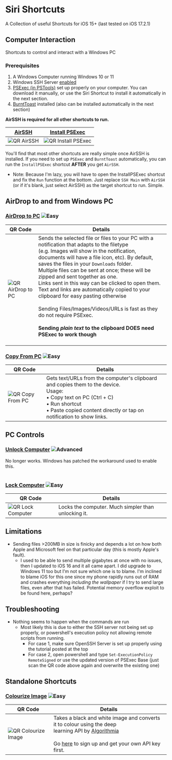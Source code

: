 [AirSSH]: https://www.icloud.com/shortcuts/bd6ce540c32445a9b58abd8e51454a58
[PSExec Base]: https://www.icloud.com/shortcuts/4a3408e905404ecaa1b90129b33ae29b
[Install PSExec]: https://www.icloud.com/shortcuts/7c327c6149c54d22af0b680c8c663a1a
[Unlock Computer]: https://www.icloud.com/shortcuts/4da94fefa30b46aeb561a683afa3221e
[Lock Computer]: https://www.icloud.com/shortcuts/2405b1deb41f4ca1ae4b54c9aab84563
[AirDrop to PC]: https://www.icloud.com/shortcuts/c62b1a2d822a4372951af9a197f32806
[Copy from PC]: https://www.icloud.com/shortcuts/89ff785e077941cf8dd89b094c26c8aa
[MyTube Controller]: https://www.icloud.com/shortcuts/2ee61c74cf1b4a7fba94917f296d5c7b
[Open in MyTube]: https://www.icloud.com/shortcuts/9237dcb2e2924b53862fbf099948b147

[Colourize Image]: https://www.icloud.com/shortcuts/3b381c74013e4879ba1ca164bdfd732d

[QR AirSSH]: https://chart.googleapis.com/chart?cht=qr&chs=230x230&chl=https://www.icloud.com/shortcuts/bd6ce540c32445a9b58abd8e51454a58
[QR PSExec Base]: https://chart.googleapis.com/chart?cht=qr&chs=230x230&chl=https://www.icloud.com/shortcuts/4a3408e905404ecaa1b90129b33ae29b
[QR Install PSExec]: https://chart.googleapis.com/chart?cht=qr&chs=230x230&chl=https://www.icloud.com/shortcuts/7c327c6149c54d22af0b680c8c663a1a
[QR Unlock Computer]: https://chart.googleapis.com/chart?cht=qr&chs=230x230&chl=https://www.icloud.com/shortcuts/4da94fefa30b46aeb561a683afa3221e
[QR Lock Computer]: https://chart.googleapis.com/chart?cht=qr&chs=230x230&chl=https://www.icloud.com/shortcuts/2405b1deb41f4ca1ae4b54c9aab84563
[QR AirDrop to PC]: https://chart.googleapis.com/chart?cht=qr&chs=230x230&chl=https://www.icloud.com/shortcuts/c62b1a2d822a4372951af9a197f32806

[QR Copy From PC]: https://chart.googleapis.com/chart?cht=qr&chs=230x230&chl=https://www.icloud.com/shortcuts/89ff785e077941cf8dd89b094c26c8aa
[QR MyTube Controller]: https://chart.googleapis.com/chart?cht=qr&chs=230x230&chl=https://www.icloud.com/shortcuts/2ee61c74cf1b4a7fba94917f296d5c7b
[QR Open in MyTube]: https://chart.googleapis.com/chart?cht=qr&chs=230x230&chl=https://www.icloud.com/shortcuts/9237dcb2e2924b53862fbf099948b147

[QR Colourize Image]: https://chart.googleapis.com/chart?cht=qr&chs=230x230&chl=https://www.icloud.com/shortcuts/3b381c74013e4879ba1ca164bdfd732d

[Easy]: https://img.shields.io/badge/-Easy-brightgreen.svg
[Intermediate]: https://img.shields.io/badge/-Intermediate-blue.svg
[Advanced]: https://img.shields.io/badge/-Advanced-red.svg

# Siri Shortcuts
A Collection of useful Shortcuts for iOS 15+ (last tested on iOS 17.2.1)


## Computer Interaction
Shortcuts to control and interact with a Windows PC
### Prerequisites
1. A Windows Computer running Windows 10 or 11
2. Windows SSH Server [enabled](https://winaero.com/blog/enable-openssh-server-windows-10/)
3. [PSExec (in PSTools)](https://docs.microsoft.com/en-us/sysinternals/downloads/psexec) set up properly on your computer. You can download it manually, or use the Siri Shortcut to install it automatically in the next section. 
4. [BurntToast](https://github.com/Windos/BurntToast) installed (also can be installed automatically in the next section)

**AirSSH is required for all other shortcuts to run.**

[AirSSH]|[Install PSExec]|
| ------------- | ------------- |
|![QR AirSSH]| ![QR Install PSExec]|

You'll find that most other shortcuts are really simple once AirSSH is installed. 
If you need to set up `PSExec` and `BurntToast` automatically, you can run the `InstallPSExec` shortcut **AFTER** you get `AirSSH`.
 - Note: Because I'm lazy, you will have to open the InstallPSExec shortcut and fix the `Run` function at the bottom. Just replace `SSH Main` with `AirSSH` (or if it's blank, just select AirSSH) as the target shortcut to run. Simple. 

## AirDrop to and from Windows PC

### [AirDrop to PC] ![Easy]

|QR Code | Details|
| ---- |---- |
|![QR AirDrop to PC]|Sends the selected file or files to your PC with a notification that adapts to the filetype</br> (e.g. Images will show in the notification, documents will have a file icon, etc). By default, saves the files in your `Downloads` folder.</br> Multiple files can be sent at once; these will be zipped and sent together as one.</br>Links sent in this way can be clicked to open them. Text and links are automatically copied to your clipboard for easy pasting otherwise</br></br>Sending Files/Images/Videos/URLs is fast as they do not require PSExec.</br> </br>**Sending _plain text_ to the clipboard DOES need PSExec to work though**</br></br> |


### [Copy From PC] ![Easy]

|QR Code | Details|
| ---- |---- |
|![QR Copy From PC]|Gets text/URLs from the computer's clipboard and copies them to the device.</br>Usage:</br>  • Copy text on PC (Ctrl + C)</br>  • Run shortcut</br>  • Paste copied content directly or tap on notification to show links.|


## PC Controls

### [Unlock Computer] ![Advanced]

No longer works. Windows has patched the workaround used to enable this.</br></br>

### [Lock Computer] ![Easy]

|QR Code | Details|
| ---- |---- |
|![QR Lock Computer]|Locks the computer. Much simpler than unlocking it.|


## Limitations

* Sending files >200MB in size is finicky and depends a lot on how both Apple and Microsoft feel on that particular day (this is mostly Apple's fault).
  * I used to be able to send multiple gigabytes at once with no issues, then I updated to iOS 16 and it all came apart. I did upgrade to Windows 11 too but I'm not sure which one is to blame. I'm inclined to blame iOS for this one since my phone rapidly runs out of RAM and crashes everything _including the wallpaper_ if I try to send large files, even after that has failed. Potential memory overflow exploit to be found here, perhaps?

## Troubleshooting

* Nothing seems to happen when the commands are run
  * Most likely this is due to either the SSH server not being set up properly, or powershell's execution policy not allowing remote scripts from running. 
    * For case 1, make sure OpenSSH Server is set up properly using the tutorial posted at the top
    * For case 2, open powershell and type `Set-ExecutionPolicy RemoteSigned` or use the updated version of PSExec Base (just scan the QR code above again and overwrite the existing one) 


## Standalone Shortcuts
### [Colourize Image] ![Easy]

|QR Code | Details|
| ---- |---- |
|![QR Colourize Image]|Takes a black and white image and converts it to colour using the deep</br>learning API by [Algorithmia](https://algorithmia.com)</br></br>Go [here](https://algorithmia.com/algorithms/deeplearning/ColorfulImageColorization/) to sign up and get your own API key first.|


